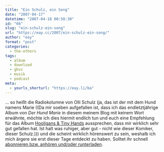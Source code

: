 ```yaml
---
title: "Ein Schulz, ein Song"
date: "2007-04-17"
datetime: "2007-04-18 00:58:30"
id: "66"
slug: "ein-schulz-ein-song"
url: "https://eay.cc/2007/ein-schulz-ein-song/"
author: "eay"
format: "post"
categories:
  - the-others
tags:
  - album
  - download
  - ghvc
  - musik
  - podcast
meta:
  - yourls_shorturl: "https://eay.li/ba"
---
```


... so heißt die Radiokolumne von Olli Schulz (ja, das ist der mit dem Hund namens Marie ((Da mir soeben aufgefallen ist, dass ich das endletztjährige Album von _Der Hund Marie_ in diesem meinem Blog mit keinem Wort erwähnte, möchte ich dies hiermit endlich tun und euch eine Empfehlung für das Album [Hooligans & Tiny Hands](http://www.amazon.de/exec/obidos/ASIN/B000HT2JMG/eayznet-21) aussprechen, dass mir wirklich sehr gut gefallen hat. Ist halt was ruhiger, aber gut - nicht wie dieser Komiker, dieser Schulz.))) und die scheint wirklich hörenswert zu sein, weshalb ich mich ärgere sie erst dieser Tage entdeckt zu haben. Solltet ihr schnell [abonnieren bzw. anhören und/oder runterladen](http://www.fritz.de/_/hoeren/beitrag_jsp/key=60_90352.html).
